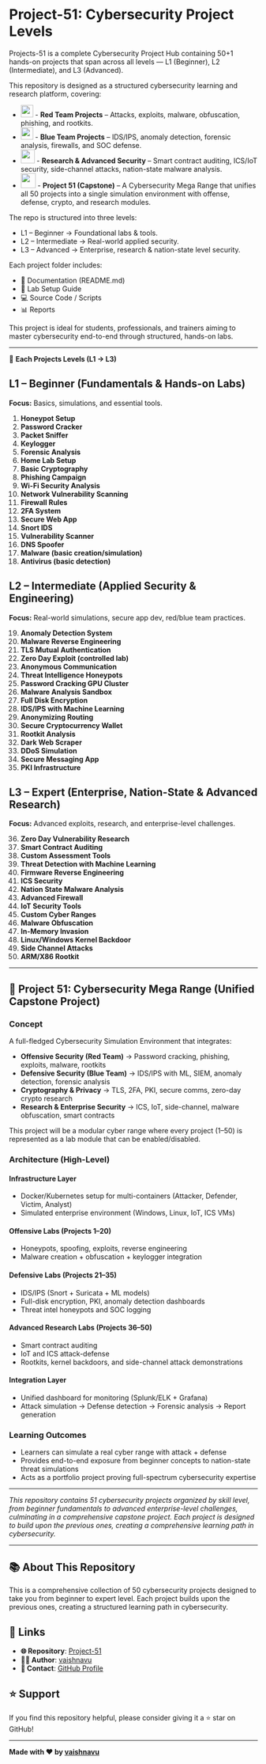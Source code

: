# Project-51: Cybersecurity Project Levels

Projects-51 is a complete Cybersecurity Project Hub containing 50+1 hands-on projects that span across all levels — L1 (Beginner), L2 (Intermediate), and L3 (Advanced).

This repository is designed as a structured cybersecurity learning and research platform, covering:

-   <img src="https://github.com/user-attachments/assets/c4ad6f4f-adc4-4d15-a3b8-743bdd9d6154" width="25"> - **Red Team Projects** – Attacks, exploits, malware, obfuscation, phishing, and rootkits.
-   <img src="https://github.com/user-attachments/assets/cf627a62-5cc6-4178-b442-2f30ec04fbb0" width="25"> - **Blue Team Projects** – IDS/IPS, anomaly detection, forensic analysis, firewalls, and SOC defense.
-   <img src="https://github.com/user-attachments/assets/4421ada1-1344-4b40-8a31-9dd092338eaa" width="28"> -  **Research & Advanced Security** – Smart contract auditing, ICS/IoT security, side-channel attacks, nation-state malware analysis.
-   <img src="https://github.com/user-attachments/assets/e22786f9-87d3-4001-b71b-06b1ab8c56f1)" width="30"> -  **Project 51 (Capstone)** – A Cybersecurity Mega Range that unifies all 50 projects into a single simulation environment with offense, defense, crypto, and research modules.

The repo is structured into three levels:

-   L1 – Beginner → Foundational labs & tools.
-   L2 – Intermediate → Real-world applied security.
-   L3 – Advanced → Enterprise, research & nation-state level security.

Each project folder includes:

-   📖 Documentation (README.md)
-   🧪 Lab Setup Guide
-   💻 Source Code / Scripts
-   📊 Reports

This project is ideal for students, professionals, and trainers aiming to master cybersecurity end-to-end through structured, hands-on labs.

---

🔰 **Each Projects Levels (L1 → L3)**

## L1 – Beginner (Fundamentals & Hands-on Labs)
**Focus:** Basics, simulations, and essential tools.

1. **Honeypot Setup**
2. **Password Cracker**
3. **Packet Sniffer**
4. **Keylogger**
5. **Forensic Analysis**
6. **Home Lab Setup**
7. **Basic Cryptography**
8. **Phishing Campaign**
9. **Wi-Fi Security Analysis**
10. **Network Vulnerability Scanning**
11. **Firewall Rules**
12. **2FA System**
13. **Secure Web App**
14. **Snort IDS**
15. **Vulnerability Scanner**
16. **DNS Spoofer**
17. **Malware (basic creation/simulation)**
18. **Antivirus (basic detection)**

## L2 – Intermediate (Applied Security & Engineering)
**Focus:** Real-world simulations, secure app dev, red/blue team practices.

19. **Anomaly Detection System**
20. **Malware Reverse Engineering**
21. **TLS Mutual Authentication**
22. **Zero Day Exploit (controlled lab)**
23. **Anonymous Communication**
24. **Threat Intelligence Honeypots**
25. **Password Cracking GPU Cluster**
26. **Malware Analysis Sandbox**
27. **Full Disk Encryption**
28. **IDS/IPS with Machine Learning**
29. **Anonymizing Routing**
30. **Secure Cryptocurrency Wallet**
31. **Rootkit Analysis**
32. **Dark Web Scraper**
33. **DDoS Simulation**
34. **Secure Messaging App**
35. **PKI Infrastructure**

## L3 – Expert (Enterprise, Nation-State & Advanced Research)
**Focus:** Advanced exploits, research, and enterprise-level challenges.

36. **Zero Day Vulnerability Research**
37. **Smart Contract Auditing**
38. **Custom Assessment Tools**
39. **Threat Detection with Machine Learning**
40. **Firmware Reverse Engineering**
41. **ICS Security**
42. **Nation State Malware Analysis**
43. **Advanced Firewall**
44. **IoT Security Tools**
45. **Custom Cyber Ranges**
46. **Malware Obfuscation**
47. **In-Memory Invasion**
48. **Linux/Windows Kernel Backdoor**
49. **Side Channel Attacks**
50. **ARM/X86 Rootkit**

---

## 🚀 **Project 51: Cybersecurity Mega Range (Unified Capstone Project)**

### **Concept**

A full-fledged Cybersecurity Simulation Environment that integrates:

- **Offensive Security (Red Team)** → Password cracking, phishing, exploits, malware, rootkits
- **Defensive Security (Blue Team)** → IDS/IPS with ML, SIEM, anomaly detection, forensic analysis
- **Cryptography & Privacy** → TLS, 2FA, PKI, secure comms, zero-day crypto research
- **Research & Enterprise Security** → ICS, IoT, side-channel, malware obfuscation, smart contracts

This project will be a modular cyber range where every project (1–50) is represented as a lab module that can be enabled/disabled.

### **Architecture (High-Level)**

#### **Infrastructure Layer**
- Docker/Kubernetes setup for multi-containers (Attacker, Defender, Victim, Analyst)
- Simulated enterprise environment (Windows, Linux, IoT, ICS VMs)

#### **Offensive Labs (Projects 1–20)**
- Honeypots, spoofing, exploits, reverse engineering
- Malware creation + obfuscation + keylogger integration

#### **Defensive Labs (Projects 21–35)**
- IDS/IPS (Snort + Suricata + ML models)
- Full-disk encryption, PKI, anomaly detection dashboards
- Threat intel honeypots and SOC logging

#### **Advanced Research Labs (Projects 36–50)**
- Smart contract auditing
- IoT and ICS attack-defense
- Rootkits, kernel backdoors, and side-channel attack demonstrations

#### **Integration Layer**
- Unified dashboard for monitoring (Splunk/ELK + Grafana)
- Attack simulation → Defense detection → Forensic analysis → Report generation

### **Learning Outcomes**
- Learners can simulate a real cyber range with attack + defense
- Provides end-to-end exposure from beginner concepts to nation-state threat simulations
- Acts as a portfolio project proving full-spectrum cybersecurity expertise

---

*This repository contains 51 cybersecurity projects organized by skill level, from beginner fundamentals to advanced enterprise-level challenges, culminating in a comprehensive capstone project. Each project is designed to build upon the previous ones, creating a comprehensive learning path in cybersecurity.*

---

## 📚 **About This Repository**

This is a comprehensive collection of 50 cybersecurity projects designed to take you from beginner to expert level. Each project builds upon the previous ones, creating a structured learning path in cybersecurity.

## 🔗 **Links**

- **🌐 Repository**: [Project-51](https://github.com/vaishnavucv/Projects-51)
- **👨‍💻 Author**: [vaishnavu](https://github.com/vaishnavucv)
- **📧 Contact**: [GitHub Profile](https://www.linkedin.com/in/vaishnavucv/)

## ⭐ **Support**

If you find this repository helpful, please consider giving it a ⭐ star on GitHub!

---

**Made with ❤️ by [vaishnavu](https://www.linkedin.com/in/vaishnavucv/)**

